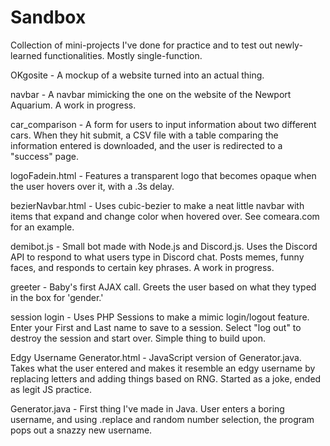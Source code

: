 # Sandbox
Collection of mini-projects I've done for practice and to test out newly-learned functionalities. Mostly single-function.

OKgosite - A mockup of a website turned into an actual thing. 

navbar - A navbar mimicking the one on the website of the Newport Aquarium. A work in progress.

car_comparison - A form for users to input information about two different cars. When they hit submit, a CSV file with a table comparing the information entered is downloaded, and the user is redirected to a "success" page.

logoFadein.html - Features a transparent logo that becomes opaque when the user hovers over it, with a .3s delay.

bezierNavbar.html - Uses cubic-bezier to make a neat little navbar with items that expand and change color when hovered over. See comeara.com for an example.

demibot.js - Small bot made with Node.js and Discord.js. Uses the Discord API to respond to what users type in Discord chat. Posts memes, funny faces, and responds to certain key phrases. A work in progress.

greeter - Baby's first AJAX call. Greets the user based on what they typed in the box for 'gender.'

session login - Uses PHP Sessions to make a mimic login/logout feature. Enter your First and Last name to save to a session. Select "log out" to destroy the session and start over. Simple thing to build upon.

Edgy Username Generator.html - JavaScript version of Generator.java. Takes what the user entered and makes it resemble an edgy username by replacing letters and adding things based on RNG. Started as a joke, ended as legit JS practice.

Generator.java - First thing I've made in Java. User enters a boring username, and using .replace and random number selection, the program pops out a snazzy new username. 

